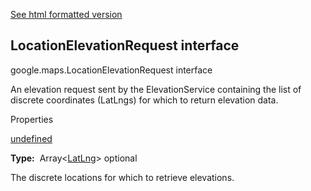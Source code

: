 [See html formatted version](https://huasofoundries.github.io/google-maps-documentation/LocationElevationRequest.html)

LocationElevationRequest interface
----------------------------------

google.maps.LocationElevationRequest interface

An elevation request sent by the ElevationService containing the list of discrete coordinates (LatLngs) for which to return elevation data.

Properties

[undefined](#LocationElevationRequest.locations)

**Type:**  Array<[LatLng](/maps/documentation/javascript/reference/3.40/coordinates#LatLng)\> optional

The discrete locations for which to retrieve elevations.